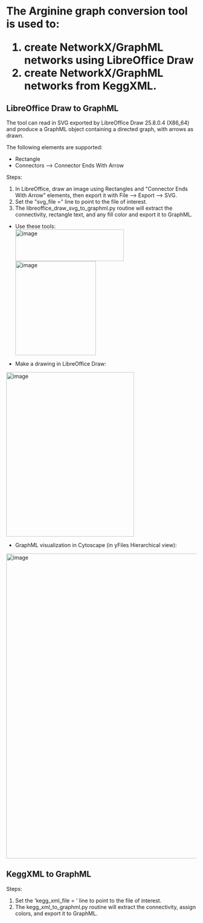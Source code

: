 <h1>
The Arginine graph conversion tool is used to:<br>
<ol><li>create NetworkX/GraphML networks using LibreOffice Draw</li>
<li>create NetworkX/GraphML networks from KeggXML.</li>
</ol>
</h1>


<h2>LibreOffice Draw to GraphML</h2>
The tool can read in SVG exported by LibreOffice Draw 25.8.0.4 (X86_64) and produce a GraphML object containing a directed graph, with arrows as drawn.<br>

The following elements are supported:
- Rectangle
- Connectors --> Connector Ends With Arrow

Steps:<br>
1. In LibreOffice, draw an image using Rectangles and "Connector Ends With Arrow" elements, then export it with File --> Export --> SVG.  
2. Set the "svg_file =" line to point to the file of interest.
3. The libreoffice_draw_svg_to_graphml.py routine will extract the connectivity, rectangle text, and any fill color and export it to GraphML.

- Use these tools:<br>
<img width="287" height="84" alt="image" src="https://github.com/user-attachments/assets/e8d0c759-8ec4-4a01-8295-183ba1b9aee3" /><br>
<img width="213" height="249" alt="image" src="https://github.com/user-attachments/assets/314b2c24-e060-4449-b25a-b6e23b2b8be7" /><br>

- Make a drawing in LibreOffice Draw:<br>
<img width="338" height="435" alt="image" src="https://github.com/user-attachments/assets/f0bf4af6-f8f1-4b9e-b6dd-d0e990f2afcd" />

- GraphML visualization in Cytoscape (in yFiles Hierarchical view):<br>
<img width="791" height="807" alt="image" src="https://github.com/user-attachments/assets/9bdba614-8483-42c1-a596-89d2174bf556" />

<h2>KeggXML to GraphML</h2>

Steps:
1. Set the 'kegg_xml_file = ' line to point to the file of interest.
2. The kegg_xml_to_graphml.py routine will extract the connectivity, assign colors, and export it to GraphML.



